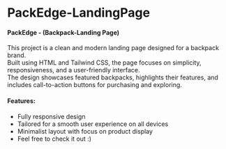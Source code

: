 # PackEdge-LandingPage
<h4>PackEdge - (Backpack-Landing Page)</h4>
This project is a clean and modern landing page designed for a backpack brand. <br> Built using HTML and Tailwind CSS, the page focuses on simplicity, responsiveness, and a user-friendly interface. <br> The design showcases featured backpacks, highlights their features, and includes call-to-action buttons for purchasing and exploring.

<h4>Features:</h4>
<ul>
<li>Fully responsive design</li>
<li>Tailored for a smooth user experience on all devices</li>
<li>Minimalist layout with focus on product display</li>
<li>Feel free to check it out :)</li>
</ul>
